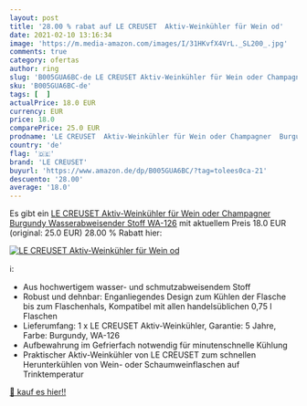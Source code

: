 ```yaml
---
layout: post
title: '28.00 % rabat auf LE CREUSET  Aktiv-Weinkühler für Wein od'
date: 2021-02-10 13:16:34
image: 'https://m.media-amazon.com/images/I/31HKvfX4VrL._SL200_.jpg'
comments: true
category: ofertas
author: ring
slug: 'B005GUA6BC-de LE CREUSET Aktiv-Weinkühler für Wein oder Champagner...'
sku: 'B005GUA6BC-de'
tags: [  ]
actualPrice: 18.0 EUR
currency: EUR
price: 18.0
comparePrice: 25.0 EUR
prodname: 'LE CREUSET  Aktiv-Weinkühler für Wein oder Champagner  Burgundy  Wasserabweisender Stoff  WA-126'
country: 'de'
flag: '🇩🇪'
brand: 'LE CREUSET'
buyurl: 'https://www.amazon.de/dp/B005GUA6BC/?tag=tolees0ca-21'
descuento: '28.00'
average: '18.0'
---
```


Es gibt ein [LE CREUSET  Aktiv-Weinkühler für Wein oder Champagner  Burgundy  Wasserabweisender Stoff  WA-126](https://www.amazon.de/dp/B005GUA6BC/?tag=tolees0ca-21) mit aktuellem Preis 18.0 EUR (original: 25.0 EUR) 28.00 % Rabatt hier:

[![LE CREUSET  Aktiv-Weinkühler für Wein od](https://m.media-amazon.com/images/I/31HKvfX4VrL._SL200_.jpg)](https://www.amazon.de/dp/B005GUA6BC/?tag=tolees0ca-21)

ℹ️:

- Aus hochwertigem wasser- und schmutzabweisendem Stoff
- Robust und dehnbar: Enganliegendes Design zum Kühlen der Flasche bis zum Flaschenhals, Kompatibel mit allen handelsüblichen 0,75 l Flaschen
- Lieferumfang: 1 x LE CREUSET Aktiv-Weinkühler, Garantie: 5 Jahre, Farbe: Burgundy, WA-126
- Aufbewahrung im Gefrierfach notwendig für minutenschnelle Kühlung
- Praktischer Aktiv-Weinkühler von LE CREUSET zum schnellen Herunterkühlen von Wein- oder Schaumweinflaschen auf Trinktemperatur

[🛒 kauf es hier!!](https://www.amazon.de/dp/B005GUA6BC/?tag=tolees0ca-21)
